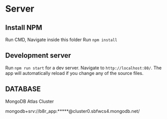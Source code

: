 # Server

## Install NPM 

Run CMD,
Navigate inside this folder
Run `npm install` 

## Development server

Run `npm run start` for a dev server. Navigate to `http://localhost:80/`. The app will automatically reload if you change any of the source files.

## DATABASE

MongoDB Atlas Cluster

mongodb+srv://b8r_app:*****@cluster0.sbfwcs4.mongodb.net/
